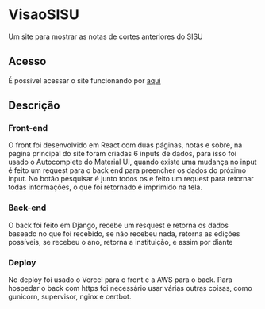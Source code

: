 # VisaoSISU
Um site para mostrar as notas de cortes anteriores do SISU
## Acesso
É possível acessar o site funcionando por [aqui](http://visaosisu.com.br/)

## Descrição
### Front-end
O front foi desenvolvido em React com duas páginas, notas e sobre, na pagina principal do site foram criadas 6 inputs de dados, para isso foi usado o Autocomplete do Material UI, quando existe uma mudança no input é feito um request para o back end para preencher os dados do próximo input. No botão pesquisar é junto todos os e feito um request para retornar todas informações, o que foi retornado é imprimido na tela.
### Back-end
O back foi feito em Django, recebe um resquest e retorna os dados baseado no que foi recebido, se não recebeu nada, retorna as edições possíveis, se recebeu o ano, retorna a instituição, e assim por diante
### Deploy
No deploy foi usado o Vercel para o front e a AWS para o back. Para hospedar o back com https foi necessário usar várias outras coisas, como gunicorn, supervisor, nginx e certbot.